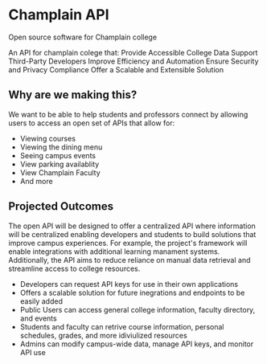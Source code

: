 # Champlain API

Open source software for Champlain college

An API for champlain colege that:
  Provide Accessible College Data
  Support Third-Party Developers
  Improve Efficiency and Automation
  Ensure Security and Privacy Compliance
  Offer a Scalable and Extensible Solution

## Why are we making this?
We want to be able to help students and professors connect by allowing users to access an open set of APIs that allow for:
* Viewing courses
* Viewing the dining menu
* Seeing campus events
* View parking availablity
* View Champlain Faculty 
* And more

## Projected Outcomes
The open API will be designed to offer a centralized API where information will be centralized enabling developers and students to build solutions that improve campus experiences. For example, the project's framework will enable integrations with additional learning manament systems. Additionally, the API aims to reduce reliance on manual data retrieval and streamline access to college resources.
* Developers can request API keys for use in their own applications
* Offers a scalable solution for future inegrations and endpoints to be easily added
* Public Users can access general college information, faculty directory, and events
* Students and faculty can retrive course information, personal schedules, grades, and more idiviulized resources
* Admins can modify campus-wide data, manage API keys, and monitor API use
  
